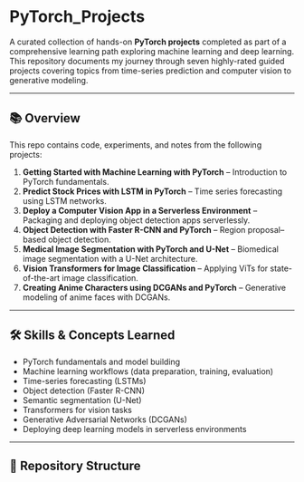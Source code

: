 # PyTorch_Projects

A curated collection of hands-on **PyTorch projects** completed as part of a comprehensive learning path exploring machine learning and deep learning. This repository documents my journey through seven highly-rated guided projects covering topics from time-series prediction and computer vision to generative modeling.

---

## 📚 Overview  

This repo contains code, experiments, and notes from the following projects:  

1. **Getting Started with Machine Learning with PyTorch** – Introduction to PyTorch fundamentals.  
2. **Predict Stock Prices with LSTM in PyTorch** – Time series forecasting using LSTM networks.  
3. **Deploy a Computer Vision App in a Serverless Environment** – Packaging and deploying object detection apps serverlessly.  
4. **Object Detection with Faster R-CNN and PyTorch** – Region proposal–based object detection.  
5. **Medical Image Segmentation with PyTorch and U-Net** – Biomedical image segmentation with a U-Net architecture.  
6. **Vision Transformers for Image Classification** – Applying ViTs for state-of-the-art image classification.  
7. **Creating Anime Characters using DCGANs and PyTorch** – Generative modeling of anime faces with DCGANs.

---

## 🛠 Skills & Concepts Learned  

- PyTorch fundamentals and model building  
- Machine learning workflows (data preparation, training, evaluation)  
- Time-series forecasting (LSTMs)  
- Object detection (Faster R-CNN)  
- Semantic segmentation (U-Net)  
- Transformers for vision tasks  
- Generative Adversarial Networks (DCGANs)  
- Deploying deep learning models in serverless environments  

---

## 📂 Repository Structure  


